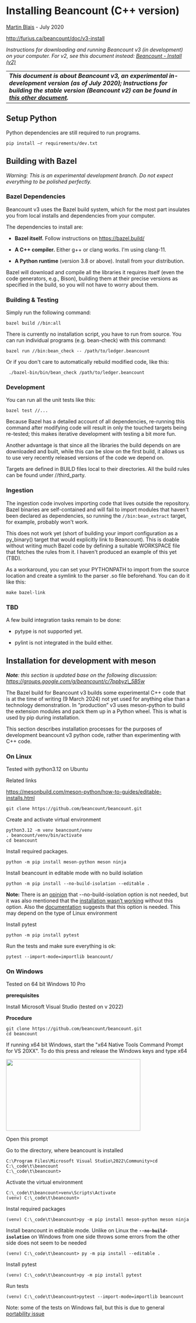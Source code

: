 # Installing Beancount (C++ version)<a id="title"></a>

[<u>Martin Blais</u>](mailto:blais@furius.ca) - July 2020

[<u>http://furius.ca/beancount/doc/v3-install</u>](http://furius.ca/beancount/doc/v3-install)

*Instructions for downloading and running Beancount v3 (in development) on your computer. For v2, see this document instead: [Beancount - Install (v2)](installing_beancount.md)*

<table><tbody><tr class="odd"><td><em><strong>This document is about Beancount v3, an experimental in-development version (as of July 2020); Instructions for building the stable version (Beancount v2) can be found in <a href="installing_beancount.md"><u>this other document</u></a>.</strong></em></td></tr></tbody></table>

## Setup Python<a id="setup-python"></a>

Python dependencies are still required to run programs.

    pip install –r requirements/dev.txt

## Building with Bazel<a id="building-with-bazel"></a>

*Warning: This is an experimental development branch. Do not expect everything to be polished perfectly.*

### Bazel Dependencies<a id="bazel-dependencies"></a>

Beancount v3 uses the Bazel build system, which for the most part insulates you from local installs and dependencies from your computer.

The dependencies to install are:

-   **Bazel itself.** Follow instructions on [<u>https://bazel.build/</u>](https://bazel.build/)

-   **A C++ compiler.** Either g++ or clang works. I'm using clang-11.

-   **A Python runtime** (version 3.8 or above). Install from your distribution.

Bazel will download and compile all the libraries it requires itself (even the code generators, e.g., Bison), building them at their precise versions as specified in the build, so you will not have to worry about them.

### Building & Testing<a id="building-testing"></a>

Simply run the following command:

    bazel build //bin:all

There is currently no installation script, you have to run from source. You can run individual programs (e.g. bean-check) with this command:

    bazel run //bin:bean_check -- /path/to/ledger.beancount

Or if you don't care to automatically rebuild modified code, like this:

     ./bazel-bin/bin/bean_check /path/to/ledger.beancount

### Development<a id="development"></a>

You can run all the unit tests like this:

    bazel test //...

Because Bazel has a detailed account of all dependencies, re-running this command after modifying code will result in only the touched targets being re-tested; this makes iterative development with testing a bit more fun.

Another advantage is that since all the libraries the build depends on are downloaded and built, while this can be slow on the first build, it allows us to use very recently released versions of the code we depend on.

Targets are defined in BUILD files local to their directories. All the build rules can be found under //third\_party.

### Ingestion<a id="ingestion"></a>

The ingestion code involves importing code that lives outside the repository. Bazel binaries are self-contained and will fail to import modules that haven't been declared as dependencies, so running the `//bin:bean_extract` target, for example, probably won't work.

This does not work yet (short of building your import configuration as a py\_binary() target that would explicitly link to Beancount). This is doable without writing much Bazel code by defining a suitable WORKSPACE file that fetches the rules from it. I haven't produced an example of this yet (TBD).

As a workaround, you can set your PYTHONPATH to import from the source location and create a symlink to the parser .so file beforehand. You can do it like this:

    make bazel-link

### TBD<a id="tbd"></a>

A few build integration tasks remain to be done:

-   pytype is not supported yet.

-   pylint is not integrated in the build either.

## Installation for development with meson <a id="installation-for-development-with-meson"></a>

***Note**: this section is updated base on the following discussion: [<u>https://groups.google.com/g/beancount/c/7ppbyz\_5B5w</u>](https://groups.google.com/g/beancount/c/7ppbyz_5B5w)*

The Bazel build for Beancount v3 builds some experimental C++ code that is at the time of writing (9 March 2024) not yet used for anything else than a technology demonstration. In “production” v3 uses meson-python to build the extension modules and pack them up in a Python wheel. This is what is used by pip during installation.

This section describes installation processes for the purposes of development beancount v3 python code, rather than experimenting with C++ code.

### On Linux<a id="on-linux"></a>

Tested with python3.12 on Ubuntu

Related links

[<u>https://mesonbuild.com/meson-python/how-to-guides/editable-installs.html</u>](https://mesonbuild.com/meson-python/how-to-guides/editable-installs.html#build-dependencies)

    git clone https://github.com/beancount/beancount.git

Create and activate virtual environment

    python3.12 -m venv beancount/venv
    . beancount/venv/bin/activate
    cd beancount

Install required packages.

    python -m pip install meson-python meson ninja

Install beancount in editable mode with no build isolation

    python -m pip install --no-build-isolation --editable .

**Note:** There is an [<u>opinion</u>](https://groups.google.com/g/beancount/c/7ppbyz_5B5w/m/YlHiKhynFAAJ) that --no-build-isolation option is not needed, but it was also mentioned that the [<u>installation wasn’t working</u>](https://groups.google.com/g/beancount/c/7ppbyz_5B5w/m/nSxCzuutFAAJ) without this option. Also the [<u>documentation</u>](https://mesonbuild.com/meson-python/how-to-guides/editable-installs.html#editable-installs) suggests that this option is needed. This may depend on the type of Linux environment

Install pytest

    python -m pip install pytest

Run the tests and make sure everything is ok:

    pytest --import-mode=importlib beancount/

### On Windows<a id="on-windows"></a>

Tested on 64 bit Windows 10 Pro

**prerequisites**

Install Microsoft Visual Studio (tested on v 2022)

**Procedure**

    git clone https://github.com/beancount/beancount.git
    cd beancount

If running x64 bit Windows, start the "x64 Native Tools Command Prompt for VS 20XX". To do this press and release the Windows keys and type x64

<img src="installing_beancount_v3/media/9c5ea265a2ff61958e89a0965bd95bbd54854eb0.png" style="width:3.83854in;height:2.03255in" />

Open this prompt

Go to the directory, where beancount is installed

    C:\Program Files\Microsoft Visual Studio\2022\Community>cd C:\_code\t\beancount
    C:\_code\t\beancount>

Activate the virtual environment

    C:\_code\t\beancount>venv\Scripts\Activate
    (venv) C:\_code\t\beancount>

Instal required packages

    (venv) C:\_code\t\beancount>py -m pip install meson-python meson ninja

Install beancount in editable mode. Unlike on Linux the **`--no-build-isolation`** on Windows from one side throws some errors from the other side does not seem to be needed

    (venv) C:\_code\t\beancount> py -m pip install --editable .

Install pytest

    (venv) C:\_code\t\beancount>py -m pip install pytest

Run tests

    (venv) C:\_code\t\beancount>pytest --import-mode=importlib beancount

Note: some of the tests on Windows fail, but this is due to general [<u>portability issue</u>](https://github.com/beancount/beancount/issues?q=is%3Aopen+is%3Aissue+label%3Aportability)

